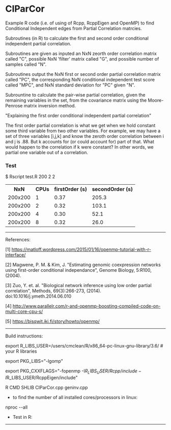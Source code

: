 # CIParCor
Example R code (i.e. of using of Rcpp, RcppEigen and OpenMP) to find Conditional Independent edges from Partial Correlation matrcies.  

Subroutines (in R) to calculate the first and second order conditional independent partial correlation. 

Subroutines are given as inputed an NxN zeorth order correlation matrix called "C", possible NxN 'filter' matrix called "G", and possible number of samples called "N". 

Subroutines output the NxN first or second order partial correlation matrix called "PC", the corresponding 
NxN conditional independent test score called "MPC", and NxN standard deviation for "PC" given "N".

Subrountine to calculate the pair-wise partial correlation, given the remaining variables in the set, from the covariance matrix using the Moore-Penrose matrix inversion method.

"Explaining the first order conditional independent partial correlation"

The first order partial correlation is what we get when we hold constant some third variable from two other variables. For example,  we may have a set of three variables [i,j,k] and know the zeroth order correlation between i and j is .88. But k accounts for (or could account for) part of that. What would happen to the correlation if k were constant? In other words, 
we partial one variable out of a correlation.

### Test

$ Rscript test.R 200 2 2

<table class="tg">
  <tr>
    <th class="tg-yw4l"><b>NxN</b></th>
    <th class="tg-yw4l"><b>CPUs</b></th>
    <th class="tg-yw4l"><b>firstOrder (s)</b></th>
     <th class="tg-yw41"><b>secondOrder (s)</b></th>
  </tr>
  <tr>
    <td class="tg-yw4l">200x200</td>
    <td class="tg-yw4l">1</td>
    <td class="tg-yw4l">0.37</td>
     <td class="tg-yw41">205.3</td>
</tr>
  <tr>
    <td class="tg-yw4l">200x200</td>
    <td class="tg-yw4l">2</td>
    <td class="tg-yw4l">0.32</td>
     <td class="tg-yw41">103.1</td>
</tr>
  <tr>
    <td class="tg-yw4l">200x200</td>
    <td class="tg-yw4l">4</td>
    <td class="tg-yw4l">0.30</td>
     <td class="tg-yw41">52.1</td>
</tr>
  <tr>
    <td class="tg-yw4l">200x200</td>
    <td class="tg-yw4l">8</td>
    <td class="tg-yw4l">0.32</td>
     <td class="tg-yw41">26.0</td>
</tr>
</table>

---

References:

[1] https://matloff.wordpress.com/2015/01/16/openmp-tutorial-with-r-interface/

[2] Magwene, P. M. & Kim, J. "Estimating genomic coexpression networks using first-order conditional independance", Genome Biology, 5:R100, (2004).

[3] Zuo, Y. et. al. "Biological network inference using low order partial correlation", Methods, 69(3):266-273, (2014). doi:10.1016/j.ymeth.2014.06.010

[4] http://www.parallelr.com/r-and-openmp-boosting-compiled-code-on-multi-core-cpu-s/

[5] https://bisqwit.iki.fi/story/howto/openmp/

---

Build instructions:

export R_LIBS_USER=/users/cmclean/R/x86_64-pc-linux-gnu-library/3.6/ # your R libraries

export PKG_LIBS="-lgomp"

export PKG_CXXFLAGS="-fopenmp -I$R_LIBS_USER/Rcpp/include -I$R_LIBS_USER/RcppEigen/include"

R CMD SHLIB CIParCor.cpp geninv.cpp

* to find the number of all installed cores/processors in linux: 

nproc --all

* Test in R:

---

